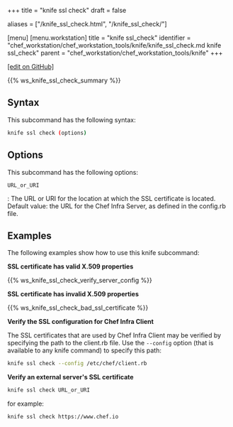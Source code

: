 +++
title = "knife ssl check"
draft = false

aliases = ["/knife_ssl_check.html", "/knife_ssl_check/"]

[menu]
  [menu.workstation]
    title = "knife ssl_check"
    identifier = "chef_workstation/chef_workstation_tools/knife/knife_ssl_check.md knife ssl_check"
    parent = "chef_workstation/chef_workstation_tools/knife"
+++

[\[edit on GitHub\]](https://github.com/chef/chef-workstation/blob/master/www/content/workstation/knife_ssl_check.md)

{{% ws_knife_ssl_check_summary %}}

Syntax
------

This subcommand has the following syntax:

``` bash
knife ssl check (options)
```

Options
-------

This subcommand has the following options:

`URL_or_URI`

:   The URL or URI for the location at which the SSL certificate is
    located. Default value: the URL for the Chef Infra Server, as
    defined in the config.rb file.

Examples
--------

The following examples show how to use this knife subcommand:

**SSL certificate has valid X.509 properties**

{{% ws_knife_ssl_check_verify_server_config %}}

**SSL certificate has invalid X.509 properties**

{{% ws_knife_ssl_check_bad_ssl_certificate %}}

**Verify the SSL configuration for Chef Infra Client**

The SSL certificates that are used by Chef Infra Client may be verified
by specifying the path to the client.rb file. Use the `--config` option
(that is available to any knife command) to specify this path:

``` bash
knife ssl check --config /etc/chef/client.rb
```

**Verify an external server's SSL certificate**

``` bash
knife ssl check URL_or_URI
```

for example:

``` bash
knife ssl check https://www.chef.io
```
